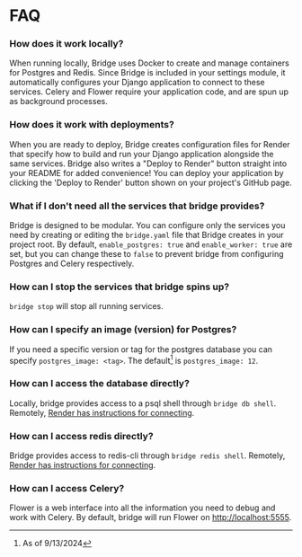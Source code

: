 # FAQ

### How does it work locally?

When running locally, Bridge uses Docker to create and manage containers for Postgres and Redis. Since Bridge is included in your settings module, it automatically configures your Django application to connect to these services. Celery and Flower require your application code, and are spun up as background processes.

### How does it work with deployments?

When you are ready to deploy, Bridge creates configuration files for Render that specify how to build and run your Django application alongside the same services. Bridge also writes a "Deploy to Render" button straight into your README for added convenience! You can deploy your application by clicking the 'Deploy to Render' button shown on your project's GitHub page.

### What if I don't need all the services that bridge provides?

Bridge is designed to be modular. You can configure only the services you need by creating or editing the `bridge.yaml` file that Bridge creates in your project root. By default, `enable_postgres: true` and `enable_worker: true` are set, but you can change these to `false` to prevent bridge from configuring Postgres and Celery respectively.


### How can I stop the services that bridge spins up?
`bridge stop` will stop all running services.

### How can I specify an image (version) for Postgres?

If you need a specific version or tag for the postgres database you can specify `postgres_image: <tag>`. The default[^imagedate] is `postgres_image: 12`.


### How can I access the database directly?
Locally, bridge provides access to a psql shell through `bridge db shell`. Remotely, [Render has instructions for connecting](https://docs.render.com/databases#connecting-with-the-external-url). 

### How can I access redis directly?
Bridge provides access to redis-cli through `bridge redis shell`. Remotely, [Render has instructions for connecting](https://docs.render.com/redis#connecting-using-redis-cli).

### How can I access Celery?
Flower is a web interface into all the information you need to debug and work with Celery. By default, bridge will run Flower on [http://localhost:5555](http://localhost:5555).

[^imagedate]: As of 9/13/2024